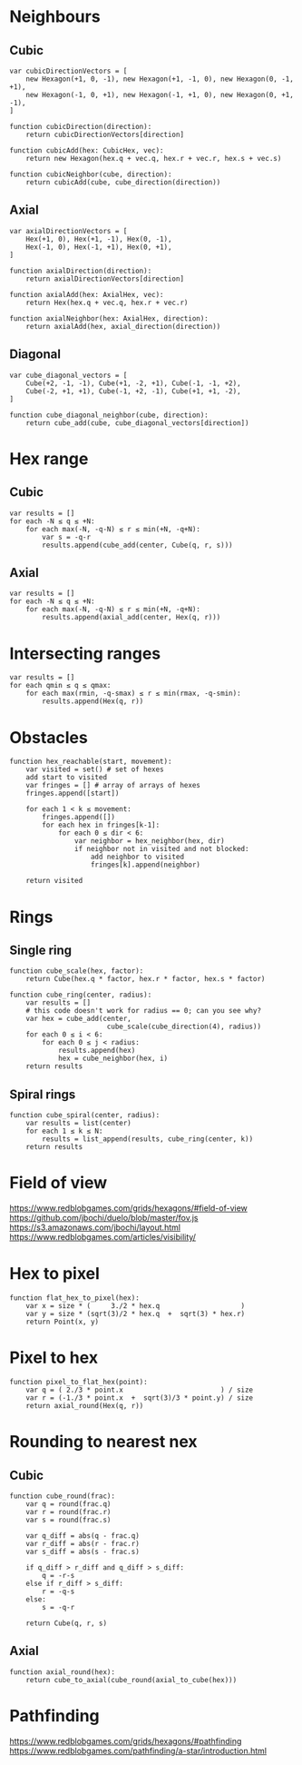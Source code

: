 # Neighbours

## Cubic

```
var cubicDirectionVectors = [
    new Hexagon(+1, 0, -1), new Hexagon(+1, -1, 0), new Hexagon(0, -1, +1), 
    new Hexagon(-1, 0, +1), new Hexagon(-1, +1, 0), new Hexagon(0, +1, -1), 
]

function cubicDirection(direction):
    return cubicDirectionVectors[direction]

function cubicAdd(hex: CubicHex, vec):
    return new Hexagon(hex.q + vec.q, hex.r + vec.r, hex.s + vec.s)

function cubicNeighbor(cube, direction):
    return cubicAdd(cube, cube_direction(direction))
```

## Axial

```
var axialDirectionVectors = [
    Hex(+1, 0), Hex(+1, -1), Hex(0, -1), 
    Hex(-1, 0), Hex(-1, +1), Hex(0, +1), 
]

function axialDirection(direction):
    return axialDirectionVectors[direction]

function axialAdd(hex: AxialHex, vec):
    return Hex(hex.q + vec.q, hex.r + vec.r)

function axialNeighbor(hex: AxialHex, direction):
    return axialAdd(hex, axial_direction(direction))
```

## Diagonal

```
var cube_diagonal_vectors = [
    Cube(+2, -1, -1), Cube(+1, -2, +1), Cube(-1, -1, +2), 
    Cube(-2, +1, +1), Cube(-1, +2, -1), Cube(+1, +1, -2), 
]

function cube_diagonal_neighbor(cube, direction):
    return cube_add(cube, cube_diagonal_vectors[direction])
```

# Hex range

## Cubic

```
var results = []
for each -N ≤ q ≤ +N:
    for each max(-N, -q-N) ≤ r ≤ min(+N, -q+N):
        var s = -q-r
        results.append(cube_add(center, Cube(q, r, s)))
```

## Axial

```
var results = []
for each -N ≤ q ≤ +N:
    for each max(-N, -q-N) ≤ r ≤ min(+N, -q+N):
        results.append(axial_add(center, Hex(q, r)))
```

# Intersecting ranges

```
var results = []
for each qmin ≤ q ≤ qmax:
    for each max(rmin, -q-smax) ≤ r ≤ min(rmax, -q-smin):
        results.append(Hex(q, r))
```

# Obstacles

```
function hex_reachable(start, movement):
    var visited = set() # set of hexes
    add start to visited
    var fringes = [] # array of arrays of hexes
    fringes.append([start])

    for each 1 < k ≤ movement:
        fringes.append([])
        for each hex in fringes[k-1]:
            for each 0 ≤ dir < 6:
                var neighbor = hex_neighbor(hex, dir)
                if neighbor not in visited and not blocked:
                    add neighbor to visited
                    fringes[k].append(neighbor)

    return visited
```

# Rings

## Single ring

```
function cube_scale(hex, factor):
    return Cube(hex.q * factor, hex.r * factor, hex.s * factor)

function cube_ring(center, radius):
    var results = []
    # this code doesn't work for radius == 0; can you see why?
    var hex = cube_add(center,
                        cube_scale(cube_direction(4), radius))
    for each 0 ≤ i < 6:
        for each 0 ≤ j < radius:
            results.append(hex)
            hex = cube_neighbor(hex, i)
    return results
```

## Spiral rings

```
function cube_spiral(center, radius):
    var results = list(center)
    for each 1 ≤ k ≤ N:
        results = list_append(results, cube_ring(center, k))
    return results
```

# Field of view

https://www.redblobgames.com/grids/hexagons/#field-of-view
https://github.com/jbochi/duelo/blob/master/fov.js
https://s3.amazonaws.com/jbochi/layout.html
https://www.redblobgames.com/articles/visibility/

# Hex to pixel

```
function flat_hex_to_pixel(hex):
    var x = size * (     3./2 * hex.q                    )
    var y = size * (sqrt(3)/2 * hex.q  +  sqrt(3) * hex.r)
    return Point(x, y)
```

# Pixel to hex

```
function pixel_to_flat_hex(point):
    var q = ( 2./3 * point.x                        ) / size
    var r = (-1./3 * point.x  +  sqrt(3)/3 * point.y) / size
    return axial_round(Hex(q, r))
```

# Rounding to nearest nex

## Cubic

```
function cube_round(frac):
    var q = round(frac.q)
    var r = round(frac.r)
    var s = round(frac.s)

    var q_diff = abs(q - frac.q)
    var r_diff = abs(r - frac.r)
    var s_diff = abs(s - frac.s)

    if q_diff > r_diff and q_diff > s_diff:
        q = -r-s
    else if r_diff > s_diff:
        r = -q-s
    else:
        s = -q-r

    return Cube(q, r, s)
```

## Axial

```
function axial_round(hex):
    return cube_to_axial(cube_round(axial_to_cube(hex)))
```

# Pathfinding

https://www.redblobgames.com/grids/hexagons/#pathfinding
https://www.redblobgames.com/pathfinding/a-star/introduction.html
